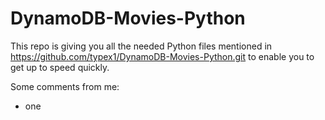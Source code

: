 # DynamoDB-Movies-Python

This repo is giving you all the needed Python files mentioned in https://github.com/typex1/DynamoDB-Movies-Python.git to enable you to get up to speed quickly.

Some comments from me:

* one
